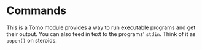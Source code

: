 # Commands

This is a [Tomo](https://tomo.bruce-hill.com) module provides a way to run
executable programs and get their output. You can also feed in text to the
programs' `stdin`. Think of it as `popen()` on steroids.
